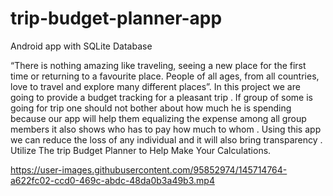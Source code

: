 # trip-budget-planner-app
Android app with SQLite Database

“There is nothing amazing like traveling, seeing 
a new place for the first time or returning to a 
favourite place. People of all ages, from all 
countries, love to travel and explore many 
different places”.
 In this project we are going to provide a budget tracking for 
a pleasant trip . If group of some is going for trip one should not 
bother about how much he is spending because our app will help 
them equalizing the expense among all group members it also shows 
who has to pay how much to whom . Using this app we can reduce 
the loss of any individual and it will also bring transparency .
Utilize The trip Budget Planner to Help Make Your Calculations.

 

https://user-images.githubusercontent.com/95852974/145714764-a622fc02-ccd0-469c-abdc-48da0b3a49b3.mp4

